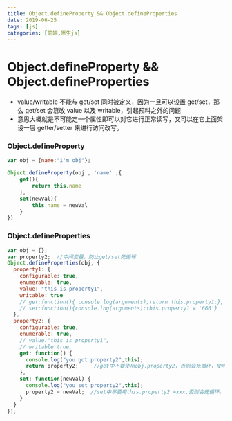 ```yaml
---
title: Object.defineProperty && Object.defineProperties
date: 2019-06-25
tags: [js]
categories: [前端,原生js]
---
```

# Object.defineProperty && Object.defineProperties
- value/writable 不能与 get/set 同时被定义，因为一旦可以设置 get/set，那么 get/set 会篡改 value 以及 writable，引起预料之外的问题
- 意思大概就是不可能定一个属性即可以对它进行正常读写，又可以在它上面架设一层 getter/setter 来进行访问改写。

<!--more-->

### Object.defineProperty
```js
var obj = {name:"i'm obj"};

Object.defineProperty(obj , 'name' ,{
    get(){
        return this.name
    },
    set(newVal){
        this.name = newVal
    }
})
```


### Object.defineProperties
```js
var obj = {};
var property2;  //中间变量，防止get/set死循环
Object.defineProperties(obj, {
  property1: {
    configurable: true,
    enumerable: true,
    value: "this is property1",
    writable: true
    // get:function(){ console.log(arguments);return this.property1;},
    // set:function(){console.log(arguments);this.property1 = '666'}
  },
  property2: {
    configurable: true,
    enumerable: true,
    // value:"this is property1",
    // writable:true,
    get: function() {
      console.log("you got property2",this);
      return property2;     //get中不要使用obj.property2，否则会死循环，使用中间变量或者标识
    },
    set: function(newVal) {
      console.log("you set property2",this);
      property2 = newVal;  //set中不要用this.property2 =xxx,否则会死循环，使用中间变量或者标识
    }
  }
});
```